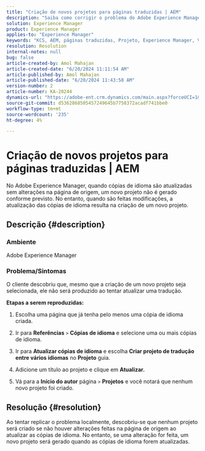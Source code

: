 ```yaml
---
title: "Criação de novos projetos para páginas traduzidas | AEM"
description: "Saiba como corrigir o problema do Adobe Experience Manager em que um novo projeto não é criado ao atualizar as cópias de idioma."
solution: Experience Manager
product: Experience Manager
applies-to: "Experience Manager"
keywords: "KCS, AEM, páginas traduzidas, Projeto, Experience Manager, Vários idiomas, Referências, cópias de idiomas"
resolution: Resolution
internal-notes: null
bug: false
article-created-by: Amol Mahajan
article-created-date: "6/20/2024 11:11:54 AM"
article-published-by: Amol Mahajan
article-published-date: "6/20/2024 11:43:58 AM"
version-number: 2
article-number: KA-20244
dynamics-url: "https://adobe-ent.crm.dynamics.com/main.aspx?forceUCI=1&pagetype=entityrecord&etn=knowledgearticle&id=f9ced0e5-f52e-ef11-840a-000d3a3764e0"
source-git-commit: d5362868505457249645b7758372acadf741bbe0
workflow-type: tm+mt
source-wordcount: '235'
ht-degree: 4%

---
```


# Criação de novos projetos para páginas traduzidas | AEM


No Adobe Experience Manager, quando cópias de idioma são atualizadas sem alterações na página de origem, um novo projeto não é gerado conforme previsto. No entanto, quando são feitas modificações, a atualização das cópias de idioma resulta na criação de um novo projeto.

## Descrição {#description}


### <b>Ambiente</b>

Adobe Experience Manager



### <b>Problema/Sintomas</b>

O cliente descobriu que, mesmo que a criação de um novo projeto seja selecionada, ele não será produzido ao tentar atualizar uma tradução.

<b>Etapas a serem reproduzidas:</b>

1. Escolha uma página que já tenha pelo menos uma cópia de idioma criada.


2. Ir para <b>Referências</b> `>`  <b>Cópias de idioma</b> e selecione uma ou mais cópias de idioma.


3. Ir para <b>Atualizar cópias de idioma</b> e escolha <b>Criar projeto de tradução entre vários idiomas</b> no <b>Projeto</b> guia.


4. Adicione um título ao projeto e clique em <b>Atualizar.</b>


5. Vá para a <b>Início do autor</b> página `>`  <b>Projetos</b> e você notará que nenhum novo projeto foi criado.



## Resolução {#resolution}


Ao tentar replicar o problema localmente, descobriu-se que nenhum projeto será criado se não houver alterações feitas na página de origem ao atualizar as cópias de idioma. No entanto, se uma alteração for feita, um novo projeto será gerado quando as cópias de idioma forem atualizadas.
